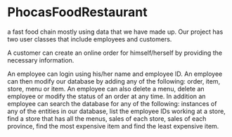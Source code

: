 # PhocasFoodRestaurant

a fast food chain mostly using data that we have made up. Our
project has two user classes that include employees and customers.

A customer can create an online order for himself/herself by providing the
necessary information.

An employee can login using his/her name and employee ID. An employee can
then modify our database by adding any of the following: order, item, store, menu or
item. An employee can also delete a menu, delete an employee or modify the status of
an order at any time. In addition an employee can search the database for any of the
following: instances of any of the entities in our database, list the employee IDs working
at a store, find a store that has all the menus, sales of each store, sales of each
province, find the most expensive item and find the least expensive item.
